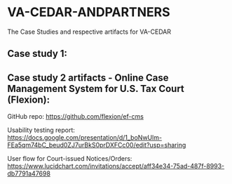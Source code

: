 # VA-CEDAR-ANDPARTNERS

The Case Studies and respective artifacts for VA-CEDAR

## Case study 1: 

## Case study 2 artifacts - Online Case Management System for U.S. Tax Court (Flexion):

GitHub repo: https://github.com/flexion/ef-cms

Usability testing report: https://docs.google.com/presentation/d/1_boNwUlm-FEa5qm74bC_beud0ZJ7urBkS0prDXFCc00/edit?usp=sharing

User flow for Court-issued Notices/Orders: https://www.lucidchart.com/invitations/accept/aff34e34-75ad-487f-8993-db7791a47698
